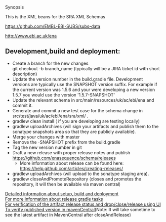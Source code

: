 Synopsis

This is the XML beans for the SRA XML Schemas

https://github.com/EMBL-EBI-SUBS/subs-data

http://www.ebi.ac.uk/ena

## Development,build and deployment:


* Create a branch for the new changes <br/>
    git checkout -b branch_name (typically will be a JIRA ticket id with short description)
* Update the version number in the build.gradle file.  Development versions are typically use the SNAPSHOT version suffix.  For example if the current version was 1.5.6 and your were developing a new version 1.5.7 you would use the version '1.5.7-SNAPSHOT'
* Update the relevant schema in src/main/resources/uk/ac/ebi/ena and commit it.
* Generate and commit a new test case for the schema change in src/test/java/uk/ac/ebi/ena/sra/xml/ .
* gradlew clean install ( if you are developing are testing locally)
* gradlew uploadArchives (will sign your artifacts and publish them to the sonatype snapshots area so that they are publicly available).
* Merge your changes with master
* Remove the -SNAPSHOT prefix from the build.gradle
* Tag the new version number in git
* Draft a new release with proper release notes and publish https://github.com/enasequence/schema/releases
   * More information about release can be found here: https://help.github.com/articles/creating-releases/
* gradlew uploadArchives (will upload to the sonatype staging area).
* gradlew closeAndPromoteRepository (closes and promotes the repository, it will then be available via maven central)


[Detailed information about setup, build and deployment](https://www.ebi.ac.uk/seqdb/confluence/pages/viewpage.action?spaceKey=EMBL&title=SRA+XML+Schema+Build+and+Deployment) <br/>
[For more information about release gradle tasks](https://github.com/Codearte/gradle-nexus-staging-plugin#tasks)<br/>
[For verification of the artifact release status and drop/close/release using UI](https://oss.sonatype.org/#stagingRepositories)<br/>
[To verify published version in mavenCentral](**https://search.maven.org/#search%7Cga%7C1%7Csra-xml**)(Note: It will take sometime to see the latest artifact in MavenCentral after closeAndRelease)<br/>
